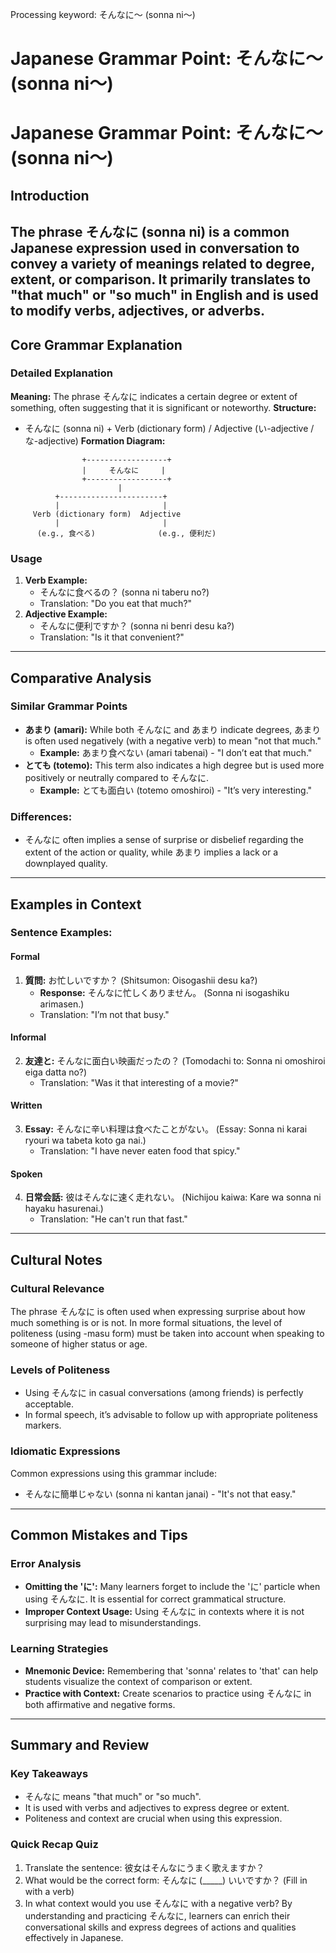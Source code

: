 Processing keyword: そんなに～ (sonna ni〜)
# Japanese Grammar Point: そんなに～ (sonna ni〜)
# Japanese Grammar Point: そんなに～ (sonna ni〜)
## Introduction
The phrase そんなに (sonna ni) is a common Japanese expression used in conversation to convey a variety of meanings related to degree, extent, or comparison. It primarily translates to "that much" or "so much" in English and is used to modify verbs, adjectives, or adverbs.
---
## Core Grammar Explanation
### Detailed Explanation
**Meaning:** The phrase そんなに indicates a certain degree or extent of something, often suggesting that it is significant or noteworthy. 
**Structure:**
- そんなに (sonna ni) + Verb (dictionary form) / Adjective (い-adjective / な-adjective)
**Formation Diagram:**
```
                +------------------+
                |     そんなに     |
                +------------------+
                        |
          +-----------------------+
          |                       |
     Verb (dictionary form)  Adjective
          |                       |
      (e.g., 食べる)              (e.g., 便利だ)
```
### Usage
1. **Verb Example:**
   - そんなに食べるの？ (sonna ni taberu no?)
   - Translation: "Do you eat that much?"
2. **Adjective Example:**
   - そんなに便利ですか？ (sonna ni benri desu ka?)
   - Translation: "Is it that convenient?"
---
## Comparative Analysis
### Similar Grammar Points
- **あまり (amari):**  While both そんなに and あまり indicate degrees, あまり is often used negatively (with a negative verb) to mean "not that much."  
  - **Example:** あまり食べない (amari tabenai) - "I don’t eat that much."
- **とても (totemo):** This term also indicates a high degree but is used more positively or neutrally compared to そんなに.
  - **Example:** とても面白い (totemo omoshiroi) - "It’s very interesting."
### Differences:
- そんなに often implies a sense of surprise or disbelief regarding the extent of the action or quality, while あまり implies a lack or a downplayed quality.
---
## Examples in Context
### Sentence Examples:
#### Formal
1. **質問:** お忙しいですか？ 
   (Shitsumon: Oisogashii desu ka?)
   - **Response:** そんなに忙しくありません。 
   (Sonna ni isogashiku arimasen.)
   - Translation: "I’m not that busy."
#### Informal
2. **友達と:** そんなに面白い映画だったの？ 
   (Tomodachi to: Sonna ni omoshiroi eiga datta no?)
   - Translation: "Was it that interesting of a movie?"
#### Written
3. **Essay:** そんなに辛い料理は食べたことがない。 
   (Essay: Sonna ni karai ryouri wa tabeta koto ga nai.)
   - Translation: "I have never eaten food that spicy."
#### Spoken
4. **日常会話:** 彼はそんなに速く走れない。 
   (Nichijou kaiwa: Kare wa sonna ni hayaku hasurenai.)
   - Translation: "He can't run that fast."
---
## Cultural Notes
### Cultural Relevance
The phrase そんなに is often used when expressing surprise about how much something is or is not. In more formal situations, the level of politeness (using -masu form) must be taken into account when speaking to someone of higher status or age.
### Levels of Politeness
- Using そんなに in casual conversations (among friends) is perfectly acceptable.
- In formal speech, it’s advisable to follow up with appropriate politeness markers.
### Idiomatic Expressions
Common expressions using this grammar include:
- そんなに簡単じゃない (sonna ni kantan janai) - "It's not that easy."
---
## Common Mistakes and Tips
### Error Analysis
- **Omitting the 'に':** Many learners forget to include the 'に' particle when using そんなに. It is essential for correct grammatical structure.
- **Improper Context Usage:** Using そんなに in contexts where it is not surprising may lead to misunderstandings.
### Learning Strategies
- **Mnemonic Device:** Remembering that 'sonna' relates to 'that' can help students visualize the context of comparison or extent.
- **Practice with Context:** Create scenarios to practice using そんなに in both affirmative and negative forms.
---
## Summary and Review 
### Key Takeaways
- そんなに means "that much" or "so much".
- It is used with verbs and adjectives to express degree or extent.
- Politeness and context are crucial when using this expression.
### Quick Recap Quiz
1. Translate the sentence: 彼女はそんなにうまく歌えますか？
2. What would be the correct form: そんなに (_____) いいですか？ (Fill in with a verb)
3. In what context would you use そんなに with a negative verb?
By understanding and practicing そんなに, learners can enrich their conversational skills and express degrees of actions and qualities effectively in Japanese.
